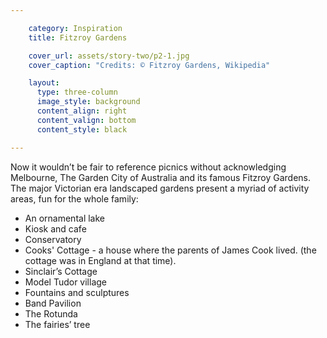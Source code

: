 ```yaml
---

    category: Inspiration
    title: Fitzroy Gardens

    cover_url: assets/story-two/p2-1.jpg
    cover_caption: "Credits: © Fitzroy Gardens, Wikipedia"

    layout:
      type: three-column
      image_style: background
      content_align: right
      content_valign: bottom
      content_style: black

---
```


Now it wouldn’t be fair to reference picnics without acknowledging Melbourne, The Garden City of Australia and its famous Fitzroy Gardens. The major Victorian era landscaped gardens present a myriad of activity areas, fun for the whole family:

- An ornamental lake
- Kiosk and cafe
- Conservatory
- Cooks' Cottage - a house where the parents of James Cook lived. (the cottage was in England at that time).
- Sinclair’s Cottage
- Model Tudor village
- Fountains and sculptures
- Band Pavilion
- The Rotunda
- The fairies’ tree

